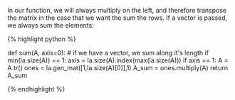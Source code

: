 <p>In our function, we will always multiply on the left, and therefore
transpose the matrix in the case that we want the sum the rows. If a vector is
passed, we always sum the elements:</p>
</div>

{% highlight python %}

def sum(A, axis=0):
    # if we have a vector, we sum along it's length
    if min(la.size(A)) == 1:
        axis = la.size(A).index(max(la.size(A)))
    if axis == 1:
        A = A.tr()
    ones = la.gen_mat([1,la.size(A)[0]],1)
    A_sum = ones.multiply(A)
    return A_sum

{% endhighlight %}
